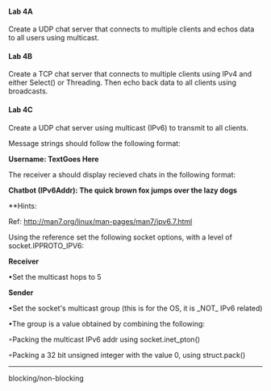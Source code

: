 #### Lab 4A

Create a UDP chat server that connects to multiple clients and echos data to all users using multicast.

#### Lab 4B

Create a TCP chat server that connects to multiple clients using IPv4 and either Select\(\) or Threading. Then echo back data to all clients using broadcasts.

#### Lab 4C

Create a UDP chat server using multicast \(IPv6\) to transmit to all clients.

Message strings should follow the following format:

**Username: TextGoes Here**

The receiver a should display recieved chats in the following format:

 **Chatbot \(IPv6Addr\): The quick brown fox jumps over the lazy dogs**

\*\*Hints: 

Ref: http://man7.org/linux/man-pages/man7/ipv6.7.html

Using the reference set the following socket options, with a level of socket.IPPROTO\_IPV6:

**Receiver**

•Set the multicast hops to 5

**Sender**

•Set the socket's multicast group \(this is for the OS, it is \_NOT\_ IPv6 related\)

•The group is a value obtained by combining the following:

 ◦Packing the multicast IPv6 addr using socket.inet\_pton\(\)

 ◦Packing a 32 bit unsigned integer with the value 0, using struct.pack\(\)

---

blocking/non-blocking



